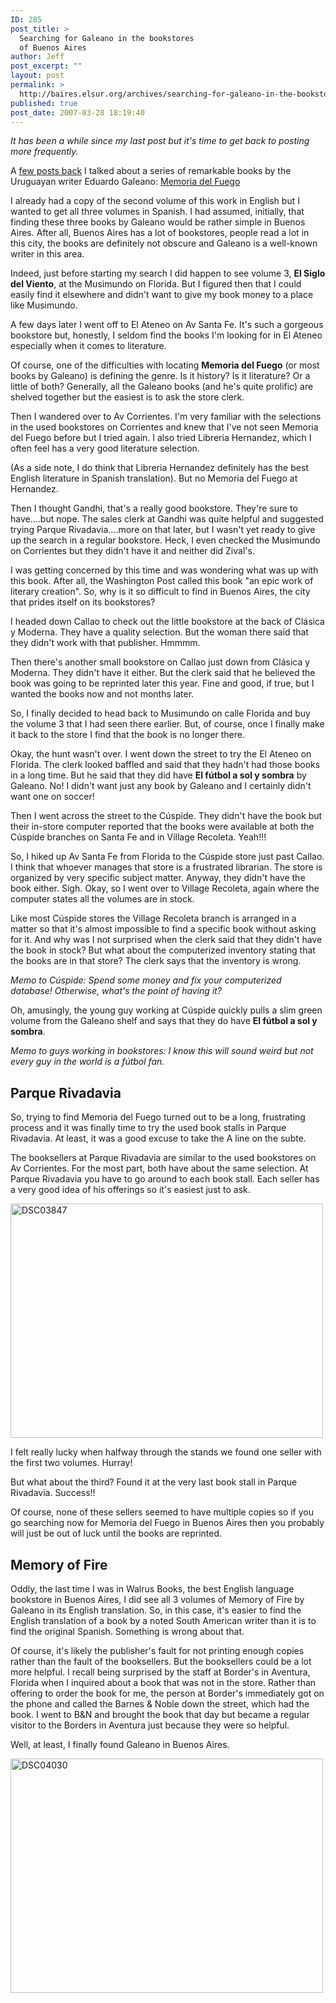 ```yaml
---
ID: 285
post_title: >
  Searching for Galeano in the bookstores
  of Buenos Aires
author: Jeff
post_excerpt: ""
layout: post
permalink: >
  http://baires.elsur.org/archives/searching-for-galeano-in-the-bookstores-of-buenos-aires/
published: true
post_date: 2007-03-28 18:19:40
---
```

<em>It has been a while since my last post but it's time to get back to posting more frequently. </em>

A <a href="http://baires.elsur.org/archives/galeano-on-the-tenements-of-buenos-aires-1890/">few posts back</a> I talked about a series of remarkable books by the Uruguayan writer Eduardo Galeano: <a href="http://www.amazon.com/gp/product/9682312027?ie=UTF8&tag=elsur-20&linkCode=as2&camp=1789&creative=9325&creativeASIN=9682312027">Memoria del Fuego</a><img src="http://www.assoc-amazon.com/e/ir?t=elsur-20&l=as2&o=1&a=9682312027" width="1" height="1" border="0" alt="" style="border:none !important; margin:0px !important;" />  

I already had a copy of the second volume of this work in English but I wanted to get all three volumes in Spanish. I had assumed, initially, that finding these three books by Galeano would be rather simple in Buenos Aires. After all, Buenos Aires has a lot of bookstores, people read a lot in this city, the books are definitely not obscure and Galeano is a well-known writer in this area. 

Indeed, just before starting my search I did happen to see volume 3, <strong>El Siglo del Viento</strong>, at the Musimundo on Florida. But I figured then that I could easily find it elsewhere and didn't want to give my book money to a place like Musimundo.

A few days later I went off to El Ateneo on Av Santa Fe. It's such a gorgeous bookstore but, honestly, I seldom find the books I'm looking for in El Ateneo especially when it comes to literature. 

Of course, one of the difficulties with locating <strong>Memoria del Fuego</strong> (or most books by Galeano) is defining the genre. Is it history? Is it literature? Or a little of both? Generally, all the Galeano books (and he's quite prolific) are shelved together but the easiest is to ask the store clerk. 

Then I wandered over to Av Corrientes. I'm very familiar with the selections in the used bookstores on Corrientes and knew that I've not seen Memoria del Fuego before but I tried again. I also tried Libreria Hernandez, which I often feel has a very good literature selection.

 (As a side note, I do think that Libreria Hernandez definitely has the best English literature in Spanish translation). But no Memoria del Fuego at Hernandez.

Then I thought Gandhi, that's a really good bookstore. They're sure to have....but nope. The sales clerk at Gandhi was quite helpful and suggested trying Parque Rivadavia....more on that later, but I wasn't yet ready to give up the search in a regular bookstore. Heck, I even checked the Musimundo on Corrientes but they didn't have it and neither did Zival's. 

I was getting concerned by this time and was wondering what was up with this book. After all, the Washington Post called this book "an epic work of literary creation". So, why is it so difficult to find in Buenos Aires, the city that prides itself on its bookstores?

I headed down Callao to check out the little bookstore at the back of Clásica y Moderna. They have a quality selection. But the woman there said that they didn't work with that publisher. Hmmmm.

Then there's another small bookstore on Callao just down from Clásica y Moderna. They didn't have it either. But the clerk said that he believed the book was going to be reprinted later this year. Fine and good, if true, but I wanted the books now and not months later.

So, I finally decided to head back to Musimundo on calle Florida and buy the volume 3 that I had seen there earlier. But, of course, once I finally make it back to the store I find that the book is no longer there. 

Okay, the hunt wasn't over. I went down the street to try the El Ateneo on Florida. The clerk looked baffled and said that they hadn't had those books in a long time. But he said that they did have <strong>El fútbol a sol y sombra</strong> by Galeano. No! I didn't want just any book by Galeano and I certainly didn't want one on soccer!

Then I went across the street to the Cúspide. They didn't have the book but their in-store computer reported that the books were available at both the Cúspide branches on Santa Fe and in Village Recoleta. Yeah!!!

So, I hiked up Av Santa Fe from Florida to the Cúspide store just past Callao. I think that whoever manages that store is a frustrated librarian. The store is organized by very specific subject matter. Anyway, they didn't have the book either. Sigh. Okay, so I went over to Village Recoleta, again where the computer states all the volumes are in stock.

Like most Cúspide stores the Village Recoleta branch is arranged in a matter so that it's almost impossible to find a specific book without asking for it. And why was I not surprised when the clerk said that they didn't have the book in stock? But what about the computerized inventory stating that the books are in that store? The clerk says that the inventory is wrong.

<em>Memo to Cúspide: Spend some money and fix your computerized database! Otherwise, what's the point of having it?</em>

Oh, amusingly, the young guy working at Cúspide quickly pulls a slim green volume from the Galeano shelf and says that they do have  <strong>El fútbol a sol y sombra</strong>.

<em>Memo to guys working in bookstores: I know this will sound weird but not every guy in the world is a fútbol fan.</em>

<h2>Parque Rivadavia</h2>

So, trying to find Memoria del Fuego turned out to be a long, frustrating process and it was finally time to try the used book stalls in Parque Rivadavia. At least, it was a good excuse to take the A line on the subte.

The booksellers at Parque Rivadavia are similar to the used bookstores on Av Corrientes. For the most part, both have about the same selection. At Parque Rivadavia you have to go around to each book stall. Each seller has a very good idea of his offerings so it's easiest just to ask.

<a data-flickr-embed="true"  href="https://www.flickr.com/photos/jeffbarry/25054625123/in/datetaken/" title="DSC03847"><img src="https://farm2.staticflickr.com/1478/25054625123_e68d4e64d6.jpg" width="500" height="375" alt="DSC03847"></a> 

I felt really lucky when halfway through the stands we found one seller with the first two volumes. Hurray!

But what about the third? Found it at the very last book stall in Parque Rivadavia. Success!!

Of course, none of these sellers seemed to have multiple copies so if you go searching now for Memoria del Fuego in Buenos Aires then you probably will just be out of luck until the books are reprinted.

<h2>Memory of Fire</h2>

Oddly, the last time I was in Walrus Books, the best English language bookstore in Buenos Aires, I did see all 3 volumes of Memory of Fire by Galeano in its English translation. So, in this case, it's easier to find the English translation of a book by a noted South American writer than it is to find the original Spanish. Something is wrong about that.

Of course, it's likely the publisher's fault for not printing enough copies rather than the fault of the booksellers. But the booksellers could be a lot more helpful. I recall being surprised by the staff at Border's in Aventura, Florida when I inquired about a book that was not in the store. Rather than offering to order the book for me, the person at Border's immediately got on the phone and called the Barnes & Noble down the street, which had the book. I went to B&N and brought the book that day but became a regular visitor to the Borders in Aventura just because they were so helpful.

Well, at least, I finally found Galeano in Buenos Aires.

 <a data-flickr-embed="true"  href="https://www.flickr.com/photos/jeffbarry/25681460005/in/datetaken/" title="DSC04030"><img src="https://farm2.staticflickr.com/1486/25681460005_c15b024726.jpg" width="500" height="375" alt="DSC04030"></a>